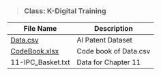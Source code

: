 > ### **Class: K-Digital Training**
|File Name|Description|
|------------------|------------|
|[Data.csv](https://drive.google.com/file/d/10bQv-F1XOPXchXvV_ehIYHL-tmKwwKBe/view?usp=sharing)|AI Patent Dataset|
|[CodeBook.xlsx](https://drive.google.com/file/d/1ri7_0y0r6rDqIpEM9gHx-Dg14eJjbnUD/view?usp=sharing)|Code book of Data.csv|
|11-IPC_Basket.txt|Data for Chapter 11|[GoToFile](https://drive.google.com/file/d/1trmdK1O9MwIRQc3x6ED587G9w4yeYBRU/view?usp=sharing)|
